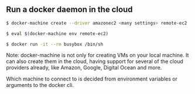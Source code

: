
## Run a docker daemon in the cloud

```bash
$ docker-machine create --driver amazonec2 <many settings> remote-ec2
```
```bash
$ eval $(docker-machine env remote-ec2)
```
```bash
$ docker run -it --rm busybox /bin/sh
```

Note:
docker-machine is not only for creating VMs on your local machine.
It can also create them in the cloud, having support for several of the
cloud providers already, like Amazon, Google, Digital Ocean and more.

Which machine to connect to is decided from environment variables or
arguments to the docker cli.
